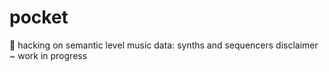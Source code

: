 # pocket
:jeans:
hacking on semantic level music data: synths and sequencers
disclaimer ~ work in progress

